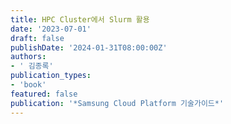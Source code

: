 ```yaml
---
title: HPC Cluster에서 Slurm 활용
date: '2023-07-01'
draft: false
publishDate: '2024-01-31T08:00:00Z'
authors:
- ' 김종록'
publication_types:
- 'book'
featured: false
publication: '*Samsung Cloud Platform 기술가이드*'
---
```


